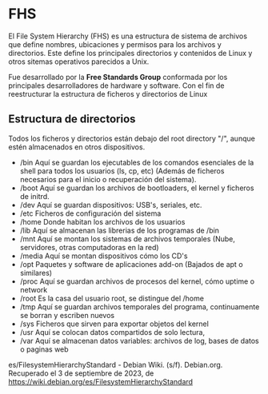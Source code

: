 # FHS
El File System Hierarchy (FHS) es una estructura de sistema de archivos que define nombres, 
ubicaciones y permisos para los archivos y directorios. 
Este define los principales directorios y contenidos de Linux y otros sitemas operativos parecidos a Unix.

Fue desarrollado por la **Free Standards Group** conformada por los principales desarrolladores de hardware y software.
Con el fin de reestructurar la estructura de ficheros y directorios de Linux

## Estructura de directorios
  Todos los ficheros y directorios están debajo del root directory "/", aunque estén almacenados en otros
  dispositivos.

  
- /bin Aquí se guardan los ejecutables de los comandos esenciales de la shell para todos los usuarios (ls, cp, etc)
  (Además de ficheros necesarios para el inicio o recuperación del sistema).
- /boot Aquí se guardan los archivos de bootloaders, el kernel y ficheros de initrd.
- /dev Aquí se guardan dispositivos: USB's, seriales, etc.
- /etc Ficheros de configuración del sistema
- /home Donde habitan los archivos de los usuarios
- /lib Aquí se almacenan las librerias de los programas de /bin
- /mnt Aquí se montan los sistemas de archivos temporales (Nube, servidores, otras computadoras en la red)
- /media Aquí se montan dispositivos cómo los CD's
- /opt Paquetes y software de aplicaciones add-on (Bajados de apt o similares)
- /proc Aquí se guardan archivos de procesos del kernel, cómo uptime o network
- /root Es la casa del usuario root, se distingue del /home
- /tmp Aquí se guardan archivos temporales del programa, continuamente se borran y escriben nuevos
- /sys Ficheros que sirven para exportar objetos del kernel 
- /usr Aquí se colocan datos compartidos de solo lectura,
- /var Aquí se almacenan datos variables: archivos de log, bases de datos o paginas web

es/FilesystemHierarchyStandard - Debian Wiki. (s/f). Debian.org. Recuperado el 3 de septiembre de 2023, de https://wiki.debian.org/es/FilesystemHierarchyStandard


